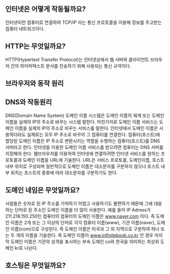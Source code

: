 ## 인터넷은 어떻게 작동될까요?
인터넷이란 컴퓨터로 연결하여 TCP/IP 라는 통신 프로토콜을 이용해 정보를 주고받는 컴퓨터 네트워크이다.

## HTTP는 무엇일까요?
HTTP(Hypertext Transfer Protocol)는 인터넷상에서 웹 서버와 클라이언트 브라우저 간의 하이퍼텍스트 문서를 전송하기 위해 사용되는 통신 규약이다. 

## 브라우저와 동작 원리

## DNS와 작동원리
DNS(Domain Name System) 도메인 이름 시스템은 도메인 이름의 체계 또는 도메인 이름을 실제의 IP의 주소로 바꾸는 시스템 말한다. 마찬가지로 도메인 이름 서비스는 도메인 이름을 실제의 IP의 주소로 바꾸는 서비스를 말한다. 인터넷에서 도메인 이름은 시용하더라도 실제로는 모두 IP 주소로 바꾸어 그 컴퓨터를 연결한다. 컴퓨터(호스트)에 할당된 도메인 이름은 IP 주소로 변환시키는 역할을 수행하는 컴퓨터(호스트)를 DNS 서버라고 한다. 인터넷을 이용한 도메인 이름 서비스를 받으려면 컴퓨터는 DNS 서버를 지정해야 한다. 웹브라우저를 이용하여 인터넷에 연결하려면 인터넷 서비스를 원하는 프로토콜과 도메인 이름을 URL에 기술한다. URL은 서비스 프로토콜, 도메인이름, 호스트 내부 위치로 구성되며 일반적으로 도메인 이름은 대소문자를 구분하지 않으나 호스트 내부 위치는 호스트의 종류에 따라 대소문자를 구분하기도 한다.

## 도메인 네임은 무엇일까요?
사람들은 숫자로 된 IP 주소를 기억하기 어렵고 사용하기도 불편하기 때문에 그에 대응하는 단어로 된 주소인 도메인 이름을 더 많이 사용한다. 예를 들어 IP Adress가 211.218.150.250인 컴퓨터의 컴퓨터의 도메인 이름은 www.naver.com 이다. 즉 도메인 이름은 2개 또는 그 이상의 단어로 각각 컴퓨터 이름(www), 기관 이름(naver), 도메인 이름(com)으로 구성된다. 즉 도메인 이름은 미국과 그 외 지역으로 구분하여 하나 또는 두 개의 이름을 기술한다. 즉 도메인 이름이 www.infinitebook.co.kr 인 경우 마지막 도메인 이름은 기관의 성격을 표시하는 부속 도메인 co와 한국을 의미하는 최상위 도메인 kr로 나뉜다.

## 호스팅은 무엇일까요?